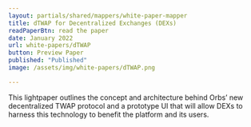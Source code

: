 ```yaml
---
layout: partials/shared/mappers/white-paper-mapper
title: dTWAP for Decentralized Exchanges (DEXs)
readPaperBtn: read the paper
date: January 2022
url: white-papers/dTWAP
button: Preview Paper
published: "Published"
image: /assets/img/white-papers/dTWAP.png

---
```



This lightpaper outlines the concept and architecture behind Orbs’ new decentralized TWAP protocol and a prototype UI that will allow DEXs to harness this technology to benefit the platform and its users.
